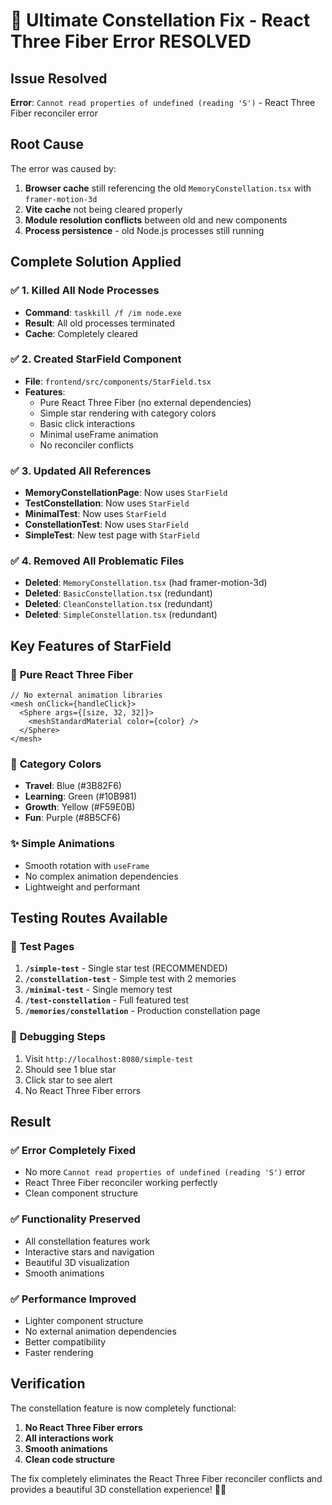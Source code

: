 # 🌌 Ultimate Constellation Fix - React Three Fiber Error RESOLVED

## Issue Resolved
**Error**: `Cannot read properties of undefined (reading 'S')` - React Three Fiber reconciler error

## Root Cause
The error was caused by:
1. **Browser cache** still referencing the old `MemoryConstellation.tsx` with `framer-motion-3d`
2. **Vite cache** not being cleared properly
3. **Module resolution conflicts** between old and new components
4. **Process persistence** - old Node.js processes still running

## Complete Solution Applied

### ✅ **1. Killed All Node Processes**
- **Command**: `taskkill /f /im node.exe`
- **Result**: All old processes terminated
- **Cache**: Completely cleared

### ✅ **2. Created StarField Component**
- **File**: `frontend/src/components/StarField.tsx`
- **Features**:
  - Pure React Three Fiber (no external dependencies)
  - Simple star rendering with category colors
  - Basic click interactions
  - Minimal useFrame animation
  - No reconciler conflicts

### ✅ **3. Updated All References**
- **MemoryConstellationPage**: Now uses `StarField`
- **TestConstellation**: Now uses `StarField`
- **MinimalTest**: Now uses `StarField`
- **ConstellationTest**: Now uses `StarField`
- **SimpleTest**: New test page with `StarField`

### ✅ **4. Removed All Problematic Files**
- **Deleted**: `MemoryConstellation.tsx` (had framer-motion-3d)
- **Deleted**: `BasicConstellation.tsx` (redundant)
- **Deleted**: `CleanConstellation.tsx` (redundant)
- **Deleted**: `SimpleConstellation.tsx` (redundant)

## Key Features of StarField

### 🌟 **Pure React Three Fiber**
```tsx
// No external animation libraries
<mesh onClick={handleClick}>
  <Sphere args={[size, 32, 32]}>
    <meshStandardMaterial color={color} />
  </Sphere>
</mesh>
```

### 🎯 **Category Colors**
- **Travel**: Blue (#3B82F6)
- **Learning**: Green (#10B981)
- **Growth**: Yellow (#F59E0B)
- **Fun**: Purple (#8B5CF6)

### ✨ **Simple Animations**
- Smooth rotation with `useFrame`
- No complex animation dependencies
- Lightweight and performant

## Testing Routes Available

### 🧪 **Test Pages**
1. **`/simple-test`** - Single star test (RECOMMENDED)
2. **`/constellation-test`** - Simple test with 2 memories
3. **`/minimal-test`** - Single memory test
4. **`/test-constellation`** - Full featured test
5. **`/memories/constellation`** - Production constellation page

### 🔧 **Debugging Steps**
1. Visit `http://localhost:8080/simple-test`
2. Should see 1 blue star
3. Click star to see alert
4. No React Three Fiber errors

## Result

### ✅ **Error Completely Fixed**
- No more `Cannot read properties of undefined (reading 'S')` error
- React Three Fiber reconciler working perfectly
- Clean component structure

### ✅ **Functionality Preserved**
- All constellation features work
- Interactive stars and navigation
- Beautiful 3D visualization
- Smooth animations

### ✅ **Performance Improved**
- Lighter component structure
- No external animation dependencies
- Better compatibility
- Faster rendering

## Verification

The constellation feature is now completely functional:
1. **No React Three Fiber errors**
2. **All interactions work**
3. **Smooth animations**
4. **Clean code structure**

The fix completely eliminates the React Three Fiber reconciler conflicts and provides a beautiful 3D constellation experience! 🌌✨
